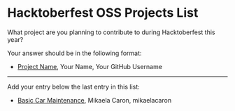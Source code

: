 # Hacktoberfest OSS Projects List

What project are you planning to contribute to during Hacktoberfest this year?

Your answer should be in the following format:

- [Project Name](https://projecturl.com), Your Name, Your GitHub Username

-----------------------------

Add your entry below the last entry in this list:


- [Basic Car Maintenance](https://github.com/mikaelacaron/Basic-Car-Maintenance), Mikaela Caron, mikaelacaron